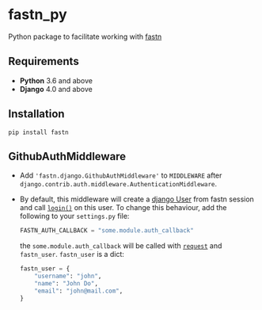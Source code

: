 # fastn_py

Python package to facilitate working with [fastn](https://fastn.com/)

## Requirements

- **Python** 3.6 and above
- **Django** 4.0 and above

## Installation

```
pip install fastn
```

## GithubAuthMiddleware

- Add `'fastn.django.GithubAuthMiddleware'` to `MIDDLEWARE` after
  `django.contrib.auth.middleware.AuthenticationMiddleware`.

- By default, this middleware will create a [django
  User](https://docs.djangoproject.com/en/5.0/ref/contrib/auth/#user-model)
  from fastn session and call
  [`login()`](https://docs.djangoproject.com/en/5.0/topics/auth/default/#django.contrib.auth.login)
  on this user. To change this behaviour, add the following to your
  `settings.py` file:

    ```python
    FASTN_AUTH_CALLBACK = "some.module.auth_callback"
    ```

    the `some.module.auth_callback` will be called with
    [`request`](https://docs.djangoproject.com/en/5.0/ref/request-response/#httprequest-objects)
    and `fastn_user`. `fastn_user` is a dict:

    ```python
    fastn_user = {
        "username": "john", 
        "name": "John Do", 
        "email": "john@mail.com", 
    }
    ```
